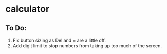 # calculator

## To Do: 
1. Fix button sizing as Del and = are a little off.
2. Add digit limit to stop numbers from taking up too much of the screen.  
